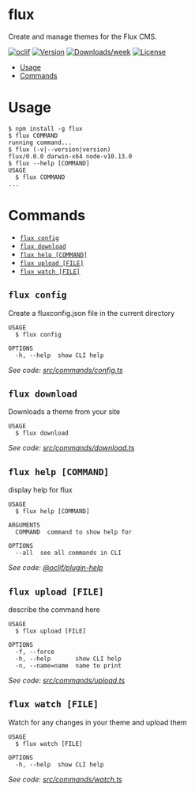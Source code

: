 flux
====

Create and manage themes for the Flux CMS.

[![oclif](https://img.shields.io/badge/cli-oclif-brightgreen.svg)](https://oclif.io)
[![Version](https://img.shields.io/npm/v/flux.svg)](https://npmjs.org/package/flux)
[![Downloads/week](https://img.shields.io/npm/dw/flux.svg)](https://npmjs.org/package/flux)
[![License](https://img.shields.io/npm/l/flux.svg)](https://github.com/ButsAndCats/flux-cli/blob/master/package.json)

<!-- toc -->
* [Usage](#usage)
* [Commands](#commands)
<!-- tocstop -->
# Usage
<!-- usage -->
```sh-session
$ npm install -g flux
$ flux COMMAND
running command...
$ flux (-v|--version|version)
flux/0.0.0 darwin-x64 node-v10.13.0
$ flux --help [COMMAND]
USAGE
  $ flux COMMAND
...
```
<!-- usagestop -->
# Commands
<!-- commands -->
* [`flux config`](#flux-config)
* [`flux download`](#flux-download)
* [`flux help [COMMAND]`](#flux-help-command)
* [`flux upload [FILE]`](#flux-upload-file)
* [`flux watch [FILE]`](#flux-watch-file)

## `flux config`

Create a fluxconfig.json file in the current directory

```
USAGE
  $ flux config

OPTIONS
  -h, --help  show CLI help
```

_See code: [src/commands/config.ts](https://github.com/ButsAndCats/flux-cli/blob/v0.0.0/src/commands/config.ts)_

## `flux download`

Downloads a theme from your site

```
USAGE
  $ flux download
```

_See code: [src/commands/download.ts](https://github.com/ButsAndCats/flux-cli/blob/v0.0.0/src/commands/download.ts)_

## `flux help [COMMAND]`

display help for flux

```
USAGE
  $ flux help [COMMAND]

ARGUMENTS
  COMMAND  command to show help for

OPTIONS
  --all  see all commands in CLI
```

_See code: [@oclif/plugin-help](https://github.com/oclif/plugin-help/blob/v2.2.0/src/commands/help.ts)_

## `flux upload [FILE]`

describe the command here

```
USAGE
  $ flux upload [FILE]

OPTIONS
  -f, --force
  -h, --help       show CLI help
  -n, --name=name  name to print
```

_See code: [src/commands/upload.ts](https://github.com/ButsAndCats/flux-cli/blob/v0.0.0/src/commands/upload.ts)_

## `flux watch [FILE]`

Watch for any changes in your theme and upload them

```
USAGE
  $ flux watch [FILE]

OPTIONS
  -h, --help  show CLI help
```

_See code: [src/commands/watch.ts](https://github.com/ButsAndCats/flux-cli/blob/v0.0.0/src/commands/watch.ts)_
<!-- commandsstop -->
